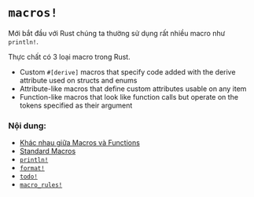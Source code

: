 # `macros!`

Mới bắt đầu với Rust chúng ta thường sử dụng rất nhiều macro như `println!`.

Thực chất có 3 loại macro trong Rust.

- Custom `#[derive]` macros that specify code added with the derive attribute used on structs and enums
- Attribute-like macros that define custom attributes usable on any item
- Function-like macros that look like function calls but operate on the tokens specified as their argument

### Nội dung:

- [Khác nhau giữa Macros và Functions](./macros-vs-functions.md)
- [Standard Macros](./standard-macros.md)
- [`println!`](./println.md)
- [`format!`](./format.md)
- [`todo!`](./todo.md)
- [`macro_rules!`](./macro_rules.md)